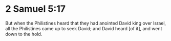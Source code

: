 # 2 Samuel 5:17

But when the Philistines heard that they had anointed David king over Israel, all the Philistines came up to seek David; and David heard [of it], and went down to the hold.